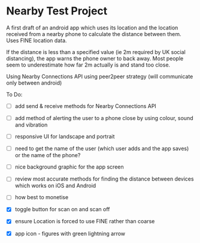 
# Nearby Test Project

A first draft of an android app which uses its location and the location received from a nearby
 phone to calculate the distance between them. Uses FINE location data.
 
If the distance is less than a specified value (ie 2m required by UK social distancing), the app
 warns the phone owner to back away. Most people seem to underestimate how far 2m actually is and stand too close.

Using Nearby Connections API using peer2peer strategy (will communicate only between android)


To Do:

- [ ] add send & receive methods for Nearby Connections API 
- [ ] add method of alerting the user to a phone close by using colour, sound and vibration
- [ ] responsive UI for landscape and portrait
- [ ] need to get the name of the user (which user adds and the app saves) or the name of the
 phone? 
- [ ] nice background graphic for the app screen
- [ ] review most accurate methods for finding the distance between devices which works on iOS
 and Android
- [ ] how best to monetise

- [x] toggle button for scan on and scan off 
- [x] ensure Location is forced to use FINE rather than coarse
- [x] app icon - figures with green lightning arrow


